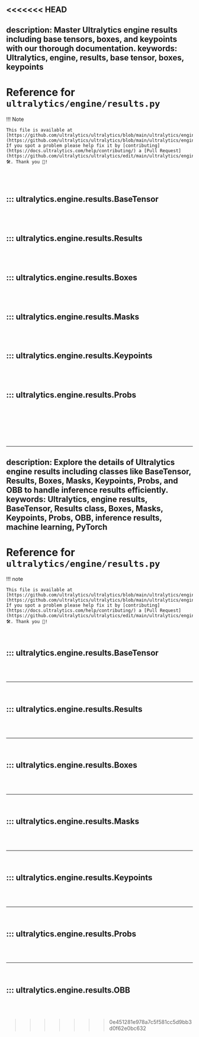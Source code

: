 <<<<<<< HEAD
---
description: Master Ultralytics engine results including base tensors, boxes, and keypoints with our thorough documentation.
keywords: Ultralytics, engine, results, base tensor, boxes, keypoints
---

# Reference for `ultralytics/engine/results.py`

!!! Note

    This file is available at [https://github.com/ultralytics/ultralytics/blob/main/ultralytics/engine/results.py](https://github.com/ultralytics/ultralytics/blob/main/ultralytics/engine/results.py). If you spot a problem please help fix it by [contributing](https://docs.ultralytics.com/help/contributing/) a [Pull Request](https://github.com/ultralytics/ultralytics/edit/main/ultralytics/engine/results.py) 🛠️. Thank you 🙏!

<br><br>

## ::: ultralytics.engine.results.BaseTensor

<br><br>

## ::: ultralytics.engine.results.Results

<br><br>

## ::: ultralytics.engine.results.Boxes

<br><br>

## ::: ultralytics.engine.results.Masks

<br><br>

## ::: ultralytics.engine.results.Keypoints

<br><br>

## ::: ultralytics.engine.results.Probs

<br><br>
=======
---
description: Explore the details of Ultralytics engine results including classes like BaseTensor, Results, Boxes, Masks, Keypoints, Probs, and OBB to handle inference results efficiently.
keywords: Ultralytics, engine results, BaseTensor, Results class, Boxes, Masks, Keypoints, Probs, OBB, inference results, machine learning, PyTorch
---

# Reference for `ultralytics/engine/results.py`

!!! note

    This file is available at [https://github.com/ultralytics/ultralytics/blob/main/ultralytics/engine/results.py](https://github.com/ultralytics/ultralytics/blob/main/ultralytics/engine/results.py). If you spot a problem please help fix it by [contributing](https://docs.ultralytics.com/help/contributing/) a [Pull Request](https://github.com/ultralytics/ultralytics/edit/main/ultralytics/engine/results.py) 🛠️. Thank you 🙏!

<br>

## ::: ultralytics.engine.results.BaseTensor

<br><br><hr><br>

## ::: ultralytics.engine.results.Results

<br><br><hr><br>

## ::: ultralytics.engine.results.Boxes

<br><br><hr><br>

## ::: ultralytics.engine.results.Masks

<br><br><hr><br>

## ::: ultralytics.engine.results.Keypoints

<br><br><hr><br>

## ::: ultralytics.engine.results.Probs

<br><br><hr><br>

## ::: ultralytics.engine.results.OBB

<br><br>
>>>>>>> 0e451281e978a7c5f581cc5d9bb3d0f62e0bc632

